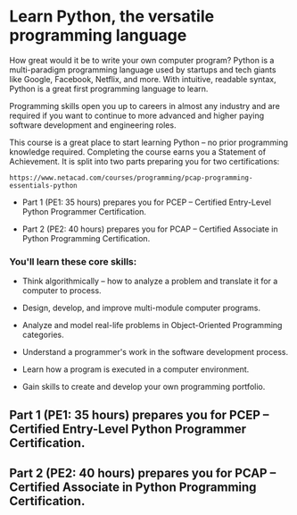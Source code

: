 # Learn Python, the versatile programming language
How great would it be to write your own computer program? Python is a multi-paradigm programming language used by startups and tech giants like Google, Facebook, Netflix, and more. With intuitive, readable syntax, Python is a great first programming language to learn.

Programming skills open you up to careers in almost any industry and are required if you want to continue to more advanced and higher paying software development and engineering roles.

This course is a great place to start learning Python – no prior programming knowledge required. Completing the course earns you a Statement of Achievement. It is split into two parts preparing you for two certifications:

    https://www.netacad.com/courses/programming/pcap-programming-essentials-python

- Part 1 (PE1: 35 hours) prepares you for PCEP – Certified Entry-Level Python Programmer Certification.

- Part 2 (PE2: 40 hours) prepares you for PCAP – Certified Associate in Python Programming Certification.

### You'll learn these core skills:

- Think algorithmically – how to analyze a problem and translate it for a computer to process.

- Design, develop, and improve multi-module computer programs.

- Analyze and model real-life problems in Object-Oriented Programming categories.

- Understand a programmer's work in the software development process.

- Learn how a program is executed in a computer environment.

- Gain skills to create and develop your own programming portfolio.

## Part 1 (PE1: 35 hours) prepares you for PCEP – Certified Entry-Level Python Programmer Certification.

## Part 2 (PE2: 40 hours) prepares you for PCAP – Certified Associate in Python Programming Certification.
